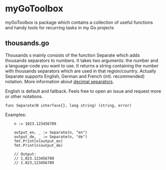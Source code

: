 # myGoToolbox
myGoToolbox is package which contains a collection of useful functions and handy tools for recurring tasks in my Go projects

## thousands.go
Thousands s mainly consists of the function Separate which adds thousands separators to numbers. It takes two arguments: the number and a language-code you want to use. It returns a string containing the number with thousands separators which are used in that region/country. Actually Separate supports English, German and French (intl. recommended) notation. More information about [decimal separators](https://en.wikipedia.org/wiki/Decimal_separator). 

English is default and fallback. Feels free to open an issue and request more or other notations.

```
func Separate(N interface{}, lang string) (string, error)
```

Examples:
```
	n := 1023.123456789

	output_en, _ := Separate(n, "en")
	output_de, _ := Separate(n, "de")
	fmt.Println(output_en)
	fmt.Println(output_de)

	// Output:
	// 1,023.123456789
	// 1.023,123456789

```